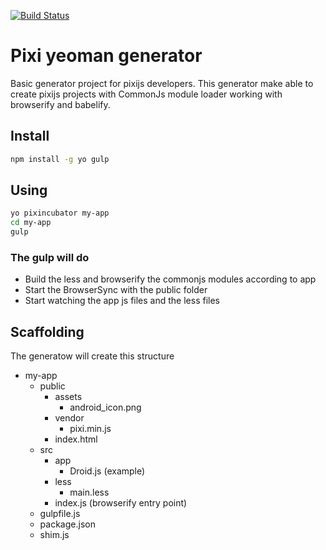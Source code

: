 [![Build Status](https://travis-ci.org/devmetal/generator-pixincubator.svg?branch=master)](https://travis-ci.org/devmetal/generator-pixincubator)

Pixi yeoman generator
=====================
Basic generator project for pixijs developers. This generator make able to create pixijs projects with CommonJs module loader working with browserify and babelify.

Install
-------
```bash
npm install -g yo gulp
```

Using
-----

```bash
yo pixincubator my-app
cd my-app
gulp
```
### The gulp will do
* Build the less and browserify the commonjs modules according to app
* Start the BrowserSync with the public folder
* Start watching the app js files and the less files

Scaffolding
-----------
The generatow will create this structure
* my-app
  * public
    * assets
      * android_icon.png
    * vendor
      * pixi.min.js
    * index.html
  * src
    * app
      * Droid.js (example)
    * less
      * main.less
    * index.js (browserify entry point)
  * gulpfile.js
  * package.json
  * shim.js
